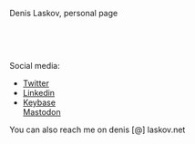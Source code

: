 <html><body>
<title>Denis Laskov</title>

<p>Denis Laskov, personal page</p>
<p>&nbsp;</p>
<p>&nbsp;</p>
<p>Social media:&nbsp;</p>
<ul>
<li><a href="https://twitter.com/it4sec">Twitter</a></li>
<li><a href="https://il.linkedin.com/in/dlaskov">Linkedin</a></li>
<li><a href="https://keybase.io/it4sec">Keybase</a></li
<li><a href="https://mastodon.social/@it4sec">Mastodon</a></li></ul>
<p>You can also reach me on denis [@] laskov.net</p>
<p>&nbsp;</p>
<p>&nbsp;</p>
  
</body></html>
